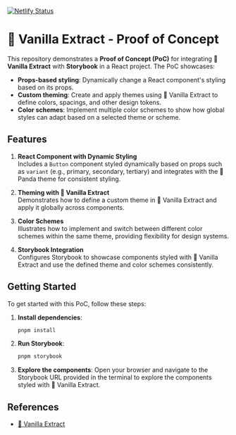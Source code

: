 [![Netlify Status](https://api.netlify.com/api/v1/badges/49a79160-2218-407b-b178-b05b19930050/deploy-status)](https://app.netlify.com/projects/bucolic-kheer-f91cb4/deploys)

# 🧁 Vanilla Extract - Proof of Concept

This repository demonstrates a **Proof of Concept (PoC)** for integrating **🧁 Vanilla Extract** with **Storybook** in a React project. The PoC showcases:

- **Props-based styling**: Dynamically change a React component's styling based on its props.
- **Custom theming**: Create and apply themes using 🧁 Vanilla Extract to define colors, spacings, and other design tokens.
- **Color schemes**: Implement multiple color schemes to show how global styles can adapt based on a selected theme or scheme.

## Features

1. **React Component with Dynamic Styling**  
   Includes a `Button` component styled dynamically based on props such as `variant` (e.g., primary, secondary, tertiary) and integrates with the 🐼 Panda theme for consistent styling.

2. **Theming with 🧁 Vanilla Extract**  
   Demonstrates how to define a custom theme in 🧁 Vanilla Extract and apply it globally across components.

3. **Color Schemes**  
   Illustrates how to implement and switch between different color schemes within the same theme, providing flexibility for design systems.

4. **Storybook Integration**  
   Configures Storybook to showcase components styled with 🧁 Vanilla Extract and use the defined theme and color schemes consistently.

## Getting Started

To get started with this PoC, follow these steps:

1. **Install dependencies**:

   ```bash
   pnpm install
   ```

2. **Run Storybook**:

   ```bash
   pnpm storybook
   ```

4. **Explore the components**:
   Open your browser and navigate to the Storybook URL provided in the terminal to explore the components styled with 🧁 Vanilla Extract.

## References

- [🧁 Vanilla Extract](https://vanilla-extract.style/a)
